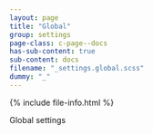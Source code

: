 ```yaml
---
layout: page
title: "Global"
group: settings
page-class: c-page--docs
has-sub-content: true
sub-content: docs
filename: "_settings.global.scss"
dummy: "_"
---
```


{% include file-info.html %}

Global settings
